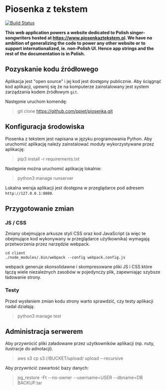 # Piosenka z tekstem

[![Build Status](https://travis-ci.org/ppiet/piosenka.svg?branch=master)](https://travis-ci.org/ppiet/piosenka)

**This web application powers a website dedicated to Polish singer-songwriters
hosted at https://www.piosenkaztekstem.pl. We have no ambition of generalizing
the code to power any other website or to support internationalized, ie.
non-Polish UI. Hence app strings and the rest of the documentation is in
Polish.**

## Pozyskanie kodu źródłowego

Aplikacja jest "open source" i jej kod jest dostępny publicznie. Aby ściągnąć
kod aplikacji, upewnij się że na komputerze zainstalowany jest system
zarządzania kodem źródłowym `git`.

Następnie uruchom komendę:

> git clone https://github.com/ppiet/piosenka.git

## Konfiguracja środowiska

Piosenka z tekstem jest napisana w języku programowania Python. Aby uruchomić
aplikację należy zainstalować moduły wykorzystywane przez aplikację:

> pip3 install -r requirements.txt

Następnie można uruchomić aplikację lokalnie:

> python3 manage runserver

Lokalna wersja aplikacji jest dostępna w przeglądarce pod adresem
`http://127.0.0.1:8000`.

## Przygotowanie zmian

### JS / CSS

Zmiany obejmujące arkusze styli CSS oraz kod JavaScript (a więc te obejmujące
kod wykonywany w przeglądarce użytkownika) wymagają przetworzenia przez
narzędzie webpack.

```
cd client
./node_modules/.bin/webpack --config webpack.config.js
```

webpack generuje skonsolidawne i skompresowane pliki JS i CSS które łączą wiele
niezależnych zasobów w pojedynczy plik, zapewniając szybsze ładowanie strony.

### Testy

Przed wysłaniem zmian kodu strony warto sprawdzić, czy testy aplikacji nadal
działają:

> python3 manage test

## Administracja serwerem

Aby przywrócić pliki załadowane przez użytkowników aplikacji (np. nuty,
ilustracje do adnotacji).

> aws s3 cp s3://BUCKET/upload/ upload --recursive

Aby przywrócić zawartość bazy danych:

> pg_restore -Ft --no-owner --username=USER --dbname=DB BACKUP.tar
